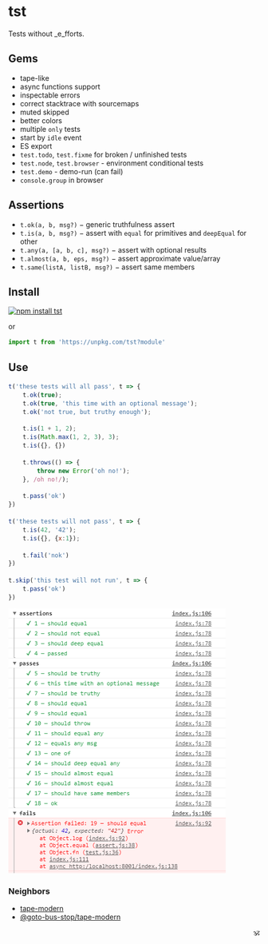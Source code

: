 # tst

Tests without _e_fforts.

## Gems

* tape-like
* async functions support
* inspectable errors
* correct stacktrace with sourcemaps
* muted skipped
* better colors
* multiple `only` tests
* start by `idle` event
* ES export
* `test.todo`, `test.fixme` for broken / unfinished tests
* `test.node`, `test.browser` - environment conditional tests
* `test.demo` - demo-run (can fail)
* `console.group` in browser

## Assertions

* `t.ok(a, b, msg?)` − generic truthfulness assert
* `t.is(a, b, msg?)` − assert with `equal` for primitives and `deepEqual` for other
* `t.any(a, [a, b, c], msg?)` − assert with optional results
* `t.almost(a, b, eps, msg?)` − assert approximate value/array
* `t.same(listA, listB, msg?)` − assert same members

## Install

[![npm install tst](https://nodei.co/npm/tst.png?mini=true)](https://npmjs.org/package/tst/)

or

```js
import t from 'https://unpkg.com/tst?module'
```

## Use

```js
t('these tests will all pass', t => {
	t.ok(true);
	t.ok(true, 'this time with an optional message');
	t.ok('not true, but truthy enough');

	t.is(1 + 1, 2);
	t.is(Math.max(1, 2, 3), 3);
	t.is({}, {})

	t.throws(() => {
		throw new Error('oh no!');
	}, /oh no!/);

	t.pass('ok')
})

t('these tests will not pass', t => {
	t.is(42, '42');
	t.is({}, {x:1});

	t.fail('nok')
})

t.skip('this test will not run', t => {
	t.pass('ok')
})
```

![preview](./preview.png)

### Neighbors

* [tape-modern](https://ghub.io/tape-modern)
* [@goto-bus-stop/tape-modern](https://github.com/goto-bus-stop/tape-modern#readme)

<p align="right">🕉️</p>
